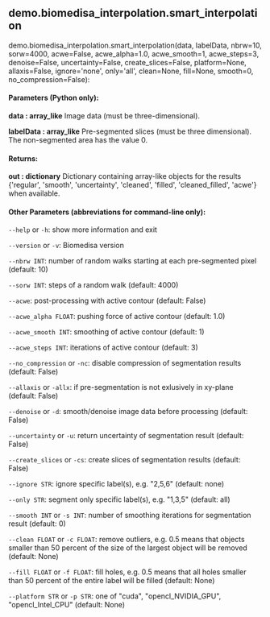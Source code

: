 ## demo.biomedisa_interpolation.smart_interpolation

demo.biomedisa_interpolation.smart_interpolation(data, labelData, nbrw=10, sorw=4000, acwe=False, acwe_alpha=1.0, acwe_smooth=1, acwe_steps=3, denoise=False, uncertainty=False, create_slices=False, platform=None, allaxis=False, ignore='none', only='all', clean=None, fill=None, smooth=0, no_compression=False):

  #### Parameters (Python only):
  **data : array_like**
    Image data (must be three-dimensional).

  **labelData : array_like**
    Pre-segmented slices (must be three dimensional). The non-segmented area has the value 0.

  #### Returns:
  **out : dictionary**
    Dictionary containing array-like objects for the results {'regular', 'smooth', 'uncertainty', 'cleaned', 'filled', 'cleaned_filled', 'acwe'} when available.

  #### Other Parameters (abbreviations for command-line only):

  `--help` or `-h`: show more information and exit
  
  `--version` or `-v`: Biomedisa version
  
  `--nbrw INT`: number of random walks starting at each pre-segmented pixel (default: 10)
  
  `--sorw INT`: steps of a random walk (default: 4000)
  
  `--acwe`: post-processing with active contour (default: False)
  
  `--acwe_alpha FLOAT`: pushing force of active contour (default: 1.0)
  
  `--acwe_smooth INT`: smoothing of active contour (default: 1)
  
  `--acwe_steps INT`: iterations of active contour (default: 3)
  
  `--no_compression` or `-nc`: disable compression of segmentation results (default: False)
  
  `--allaxis` or `-allx`: if pre-segmentation is not exlusively in xy-plane (default: False)
  
  `--denoise` or `-d`: smooth/denoise image data before processing (default: False)
  
  `--uncertainty` or `-u`: return uncertainty of segmentation result (default: False)
  
  `--create_slices` or `-cs`: create slices of segmentation results (default: False)
  
  `--ignore STR`: ignore specific label(s), e.g. "2,5,6" (default: none)
  
  `--only STR`: segment only specific label(s), e.g. "1,3,5" (default: all)
  
  `--smooth INT` or `-s INT`: number of smoothing iterations for segmentation result (default: 0)
  
  `--clean FLOAT` or `-c FLOAT`: remove outliers, e.g. 0.5 means that objects smaller than 50 percent of the size of the largest object will be removed (default: None)
  
  `--fill FLOAT` or `-f FLOAT`: fill holes, e.g. 0.5 means that all holes smaller than 50 percent of the entire label will be filled (default: None)
  
  `--platform STR` or `-p STR`: one of "cuda", "opencl_NVIDIA_GPU", "opencl_Intel_CPU" (default: None)

